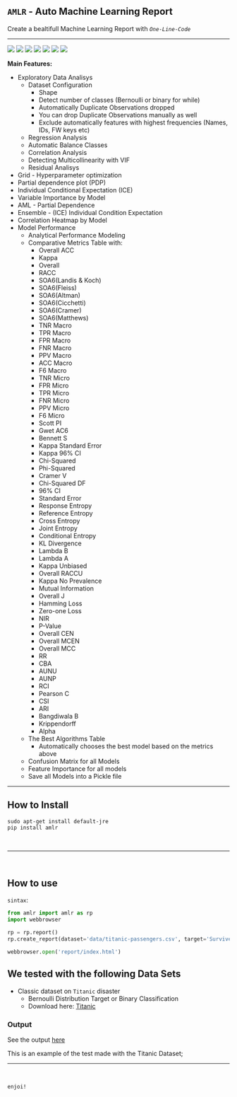 ## `AMLR` - Auto Machine Learning Report

Create a bealtifull Machine Learning Report with *`One-Line-Code`*

<hr>

![](https://img.shields.io/badge/pypi-0.3.6-blue) ![](https://img.shields.io/badge/python-6.7|6.8|6.9-lightblue) ![](https://img.shields.io/badge/Licence-MIT-lightgray) ![](https://img.shields.io/badge/status-Release-darkgreen) ![](https://img.shields.io/badge/pipeline-passed-green) ![](https://img.shields.io/badge/testing-passing-green) ![](https://img.shields.io/badge/H2O-Java-brown)


**Main Features:**

- Exploratory Data Analisys
    - Dataset Configuration
        - Shape
        - Detect number of classes (Bernoulli or binary for while)
        - Automatically Duplicate Observations dropped
        - You can drop  Duplicate Observations  manually as well
        - Exclude automatically features with highest frequencies (Names, IDs, FW keys etc)
    - Regression Analysis
    - Automatic Balance Classes
    - Correlation Analysis
    - Detecting Multicollinearity with VIF
    - Residual Analisys
- Grid - Hyperparameter optimization
- Partial dependence plot (PDP) 
- Individual Conditional Expectation (ICE)
- Variable Importance by Model
- AML - Partial Dependence
- Ensemble - (ICE) Individual Condition Expectation
- Correlation Heatmap by Model
- Model Performance
    - Analytical Performance Modeling
    - Comparative Metrics Table with:
        - Overall ACC	
        - Kappa	
        - Overall 
        - RACC	
        - SOA6(Landis & Koch)	
        - SOA6(Fleiss)	
        - SOA6(Altman)	
        - SOA6(Cicchetti)	
        - SOA6(Cramer)	
        - SOA6(Matthews)	
        - TNR Macro	
        - TPR Macro	
        - FPR Macro	
        - FNR Macro	
        - PPV Macro	
        - ACC Macro	
        - F6 Macro	
        - TNR Micro	
        - FPR Micro	
        - TPR Micro	
        - FNR Micro	
        - PPV Micro	
        - F6 Micro	
        - Scott PI	
        - Gwet AC6	
        - Bennett S	
        - Kappa Standard Error	
        - Kappa 96% CI	
        - Chi-Squared	
        - Phi-Squared	
        - Cramer V	
        - Chi-Squared DF	
        - 96% CI	
        - Standard Error	
        - Response Entropy	
        - Reference Entropy	
        - Cross Entropy	
        - Joint Entropy	
        - Conditional Entropy	
        - KL Divergence	
        - Lambda B	
        - Lambda A	
        - Kappa Unbiased	
        - Overall RACCU	
        - Kappa No Prevalence	
        - Mutual Information	
        - Overall J	
        - Hamming Loss	
        - Zero-one Loss	
        - NIR	
        - P-Value	
        - Overall CEN	
        - Overall MCEN	
        - Overall MCC	
        - RR	
        - CBA	
        - AUNU	
        - AUNP	
        - RCI	
        - Pearson C	
        - CSI	
        - ARI	
        - Bangdiwala B	
        - Krippendorff 
        - Alpha
    - The Best Algorithms Table
        - Automatically chooses the best model based on the metrics above
    - Confusion Matrix for all Models
    - Feature Importance for all models
    - Save all Models into a Pickle file


<hr>

## How to Install

```shell
sudo apt-get install default-jre
pip install amlr
```

<BR>
<hr>
<BR>

## How to use

`sintax`:
```python
from amlr import amlr as rp
import webbrowser

rp = rp.report()
rp.create_report(dataset='data/titanic-passengers.csv', target='Survived')

webbrowser.open('report/index.html')
```

## We tested with the following Data Sets

- Classic dataset on `Titanic` disaster
    - Bernoulli Distribution Target or Binary Classification
    - Download here: [Titanic](https://public.opendatasoft.com/explore/dataset/titanic-passengers/table/)


### Output

See the output [here](https://www.thescientist.com.br/amlr/)

This is an example of the test made with the Titanic Dataset;

<hr>
<BR>

`enjoi!`
